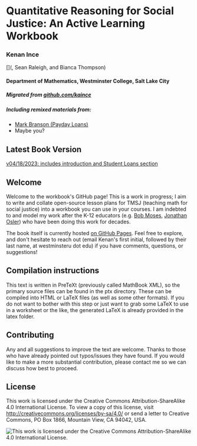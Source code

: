 # Quantitative Reasoning for Social Justice: An Active Learning Workbook

### Kenan Ince
[](, Sean Raleigh, and Bianca Thompson)
#### Department of Mathematics, Westminster College, Salt Lake City
##### Migrated from [github.com/kaince](https://github.com/kaince)
##### Including remixed materials from: 
- [Mark Branson (Payday Loans)](https://web.stevenson.edu/mbranson/math-for-the-people.html)
- Maybe you?

## Latest Book Version
[v04/18/2023: includes introduction and Student Loans section](https://qr-for-social-justice.github.io/workbook/)

## Welcome

Welcome to the workbook's GitHub page! This is a work in progress; I aim to write and collate open-source lesson plans for TMSJ (teaching math for social justice) into a workbook you can use in your courses. I am indebted to and model my work after the K-12 educators (e.g. [Bob Moses](https://rethinkingschools.org/articles/radical-equations/), [Jonathan Osler](https://radicalmath.org/)) who have been doing this work for decades.

The book itself is currently hosted [on GitHub Pages](https://qr-for-social-justice.github.io/workbook/). Feel free to explore, and don't hesitate to reach out (email Kenan's first initial, followed by their last name, at westminsteru dot edu) if you have comments, questions, or suggestions!

## Compilation instructions
This text is written in PreTeXt (previously called MathBook XML), so the primary source files can be found in the ptx directory. These can be compiled into HTML or LaTeX files (as well as some other formats). If you do not want to bother with this step or just want to grab some LaTeX to use in a worksheet or the like, the generated LaTeX is already provided in the latex folder.

## Contributing
Any and all suggestions to improve the text are welcome. Thanks to those who have already pointed out typos/issues they have found. If you would like to make a more substantial contribution, please contact me so we can discuss how best to proceed.

## License
This work is licensed under the Creative Commons Attribution-ShareAlike 4.0 International License. To view a copy of this license, visit http://creativecommons.org/licenses/by-sa/4.0/ or send a letter to Creative Commons, PO Box 1866, Mountain View, CA 94042, USA.

![This work is licensed under the Creative Commons Attribution-ShareAlike 4.0 International License.](https://i.creativecommons.org/l/by-sa/4.0/88x31.png)
